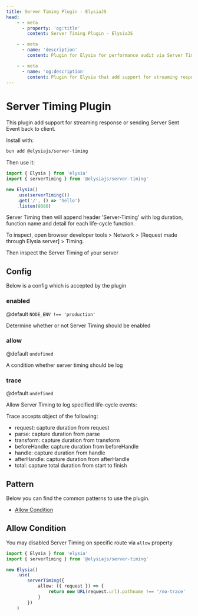 ```yaml
---
title: Server Timing Plugin - ElysiaJS
head:
    - - meta
      - property: 'og:title'
        content: Server Timing Plugin - ElysiaJS

    - - meta
      - name: 'description'
        content: Plugin for Elysia for performance audit via Server Timing API. Start by installing the plugin with "bun add @elysiajs/server-timing".

    - - meta
      - name: 'og:description'
        content: Plugin for Elysia that add support for streaming response and Server Sent Event, eg. OpenAI integration. Start by installing the plugin with "bun add @elysiajs/server-timing".
---
```


# Server Timing Plugin
This plugin add support for streaming response or sending Server Sent Event back to client.

Install with:
```bash
bun add @elysiajs/server-timing
```

Then use it:
```typescript
import { Elysia } from 'elysia'
import { serverTiming } from '@elysiajs/server-timing'

new Elysia()
    .use(serverTiming())
    .get('/', () => 'hello')
    .listen(8080)
```

Server Timing then will append header 'Server-Timing' with log duration, function name and detail for each life-cycle function.

To inspect, open browser developer tools > Network > [Request made through Elysia server] > Timing.

Then inspect the Server Timing of your server

## Config
Below is a config which is accepted by the plugin

### enabled
@default `NODE_ENV !== 'production'`

Determine whether or not Server Timing should be enabled

### allow
@default `undefined`

A condition whether server timing should be log

### trace
@default `undefined`

Allow Server Timing to log specified life-cycle events:

Trace accepts object of the following:
- request: capture duration from request
- parse: capture duration from parse
- transform: capture duration from transform
- beforeHandle: capture duration from beforeHandle
- handle: capture duration from handle
- afterHandle: capture duration from afterHandle
- total: capture total duration from start to finish

## Pattern
Below you can find the common patterns to use the plugin.

- [Allow Condition](#allow-condition)

## Allow Condition
You may disabled Server Timing on specific route via `allow` property

```ts
import { Elysia } from 'elysia'
import { serverTiming } from '@elysiajs/server-timing'

new Elysia()
    .use(
        serverTiming({
            allow: ({ request }) => {
                return new URL(request.url).pathname !== '/no-trace'
            }
        })
    )
```